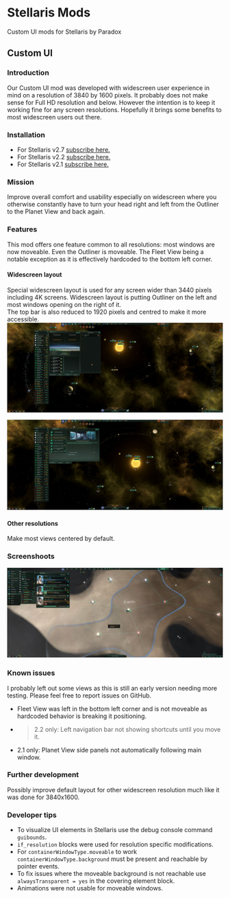 # Stellaris Mods
Custom UI mods for Stellaris by Paradox

## Custom UI

### Introduction
Our Custom UI mod was developed with widescreen user experience in mind on a resolution of 3840 by 1600 pixels. It probably does not make sense for Full HD resolution and below. However the intention is to keep it working fine for any screen resolutions. Hopefully it brings some benefits to most widescreen users out there.

### Installation
* For Stellaris v2.7 [subscribe here.](https://steamcommunity.com/sharedfiles/filedetails/?id=2167733476)
* For Stellaris v2.2 [subscribe here.](https://steamcommunity.com/sharedfiles/filedetails/?id=1584866288)
* For Stellaris v2.1 [subscribe here.](https://steamcommunity.com/sharedfiles/filedetails/?id=1574120097)

### Mission
Improve overall comfort and usability especially on widescreen where you otherwise constantly have to turn your head right and left from the Outliner to the Planet View and back again.

### Features
This mod offers one feature common to all resolutions: most windows are now moveable.
Even the Outliner is moveable. The Fleet View being a notable exception as it is effectively hardcoded to the bottom left corner. 

#### Widescreen layout
Special widescreen layout is used for any screen wider than 3440 pixels including 4K screens.
Widescreen layout is putting Outliner on the left and most windows opening on the right of it.  
The top bar is also reduced to 1920 pixels and centred to make it more accessible.
![Widescreen Planet View](widescreen-planet-view.png "Widescreen Planet View")

![Widescreen Situation Log](widescreen-situation-log.png "Widescreen Situation Log")

#### Other resolutions
Make most views centered by default.

### Screenshoots

![Outliner on the left](custom-ui/thumbnail.png "Outliner on the left")

### Known issues
I probably left out some views as this is still an early version needing more testing.
Please feel free to report issues on GitHub.
* Fleet View was left in the bottom left corner and is not moveable as hardcoded behavior is breaking it positioning.
* > 2.2 only: Left navigation bar not showing shortcuts until you move it.
* 2.1 only: Planet View side panels not automatically following main window.


### Further development
Possibly improve default layout for other widescreen resolution much like it was done for 3840x1600.

### Developer tips
* To visualize UI elements in Stellaris use the debug console command `guibounds`.
* `if_resolution` blocks were used for resolution specific modifications.
* For `containerWindowType.moveable` to work `containerWindowType.background` must be present and reachable by pointer events.
* To fix issues where the moveable background is not reachable use `alwaysTransparent = yes` in the covering element block.
* Animations were not usable for moveable windows.
